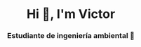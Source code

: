 <h1 align="center">Hi 👋, I'm Victor</h1>
<h3 align="center">Estudiante de ingeniería ambiental 🍃</h3>
